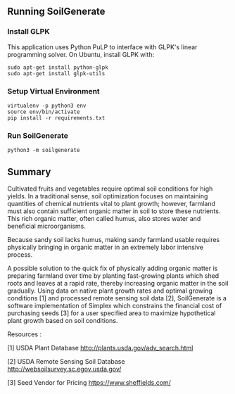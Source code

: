 ## Running SoilGenerate

### Install GLPK

This application uses Python PuLP to interface with GLPK's linear programming solver. On Ubuntu, install GLPK with:

```
sudo apt-get install python-glpk
sudo apt-get install glpk-utils
```

### Setup Virtual Environment
```
virtualenv -p python3 env
source env/bin/activate
pip install -r requirements.txt
```

### Run SoilGenerate
```
python3 -m soilgenerate
```

## Summary

Cultivated fruits and vegetables require optimal soil conditions for high yields. In a traditional sense, soil optimization focuses on maintaining quantities of chemical nutrients vital to plant growth; however, farmland must also contain sufficient organic matter in soil to store these nutrients. This rich organic matter, often called humus, also stores water and beneficial microorganisms. 

Because sandy soil lacks humus, making sandy farmland usable requires physically bringing in organic matter in an extremely labor intensive process.

A possible solution to the quick fix of physically adding organic matter is preparing farmland over time by planting fast-growing plants which shed roots and leaves at a rapid rate, thereby increasing organic matter in the soil gradually. Using data on native plant growth rates and optimal growing conditions [1] and processed remote sensing soil data [2], SoilGenerate is a software implementation of Simplex which constrains the financial cost of purchasing seeds [3] for a user specified area to maximize hypothetical plant growth based on soil conditions. 

Resources :

[1] USDA Plant Database http://plants.usda.gov/adv_search.html

[2] USDA Remote Sensing Soil Database http://websoilsurvey.sc.egov.usda.gov/  

[3] Seed Vendor for Pricing https://www.sheffields.com/

